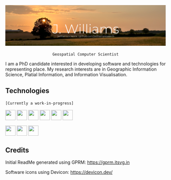 ![Background image of a natural environment with the title J. Williams. The title is followed by jwilliams.science and github.com/jwilliamsresearch](main.png)

<p align="center">
<code>Geospatial Computer Scientist</code>
</p>

I am a PhD candidate interested in developing software and technologies for representing place. My research interests are in Geographic Information Science, Platial Information, and Information Visualisation.

## Technologies

<code>[Currently a work-in-progress]</code>

<img height="32px" width="32px" src="https://cdn.jsdelivr.net/gh/devicons/devicon@latest/icons/html5/html5-original-wordmark.svg" /> <img height="32px" width="32px" src="https://cdn.jsdelivr.net/gh/devicons/devicon@latest/icons/css3/css3-original-wordmark.svg" /> <img height="32px" width="32px" src="https://cdn.jsdelivr.net/gh/devicons/devicon@latest/icons/javascript/javascript-original.svg" /> <img height="32px" width="32px" src="https://cdn.jsdelivr.net/gh/devicons/devicon@latest/icons/sass/sass-original.svg" /> <img height="32px" width="32px" src="https://cdn.jsdelivr.net/gh/devicons/devicon@latest/icons/materializecss/materializecss-original.svg" /> <img height="32px" width="32px"  src="https://cdn.jsdelivr.net/gh/devicons/devicon@latest/icons/bootstrap/bootstrap-original.svg" /> 

<img height="32px" width="32px" src="https://cdn.jsdelivr.net/gh/devicons/devicon@latest/icons/latex/latex-original.svg" /> <img height="32px" width="32px" src="https://cdn.jsdelivr.net/gh/devicons/devicon@latest/icons/matlab/matlab-original.svg" /> <img height="32px" width="32px" src="https://cdn.jsdelivr.net/gh/devicons/devicon@latest/icons/c/c-original.svg" /> 



## Credits

Initial ReadMe generated using GPRM: https://gprm.itsvg.in

Software icons using Devicon: https://devicon.dev/
